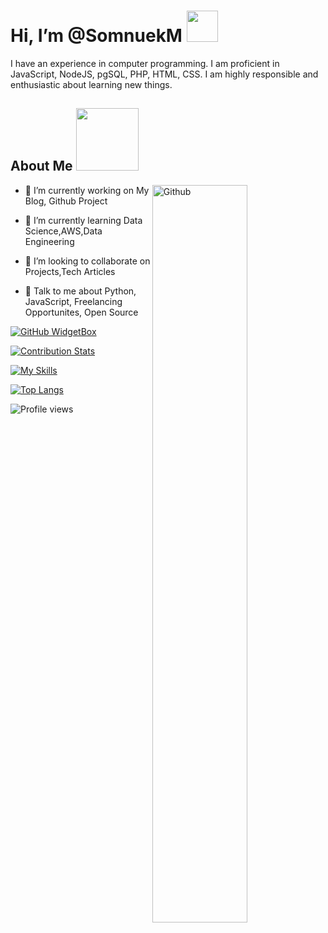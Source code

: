<h1> Hi, I’m @SomnuekM <img src = "https://raw.githubusercontent.com/rahulbanerjee26/githubProfileReadmeGenerator/main/gifs/wave.gif" width = 50px height='50px'> </h1>
<p align='center'>

  I have an experience in computer programming. I am proficient in JavaScript, NodeJS, pgSQL, PHP, HTML, CSS. I am highly responsible and enthusiastic about learning new things.
  
  <h2> About Me <img src = "https://raw.githubusercontent.com/rahulbanerjee26/githubProfileReadmeGenerator/main/gifs/eatSleepCodeRepeat.gif" width = 100px height='100px'></h2>

<img width="55%" align="right" alt="Github" src="https://raw.githubusercontent.com/rahulbanerjee26/githubProfileReadmeGenerator/47a1a7b035154ce002fffc42e803b6ca8acbc4f3/gifs/git-header.svg" />


- 🔭 I’m currently working on My Blog, Github Project

- 🌱 I’m currently learning Data Science,AWS,Data Engineering 

- 👯 I’m looking to collaborate on Projects,Tech Articles 

- 💬 Talk to me about Python, JavaScript, Freelancing Opportunites, Open Source 
  
[![GitHub WidgetBox](https://github-widgetbox.vercel.app/api/profile?username=SomnuekM&data=followers,repositories,stars,commits)](https://github.com/SomnuekM/github-widgetbox)

[![Contribution Stats](https://github-contribution-stats.vercel.app/api/?username=SomnuekM)](https://github.com/SomnuekM/github-contribution-stats/)
 
[![My Skills](https://skillicons.dev/icons?i=js,html,css,nodejs,php,postgres,java,linux,eclipse,vscode,electron)](https://skillicons.dev)

[![Top Langs](https://github-readme-stats.vercel.app/api/top-langs/?username=SomnuekM&layout=compact)](https://github.com/SomnuekM/github-readme-stats)


![Profile views](https://gpvc.arturio.dev/SomnuekM)
